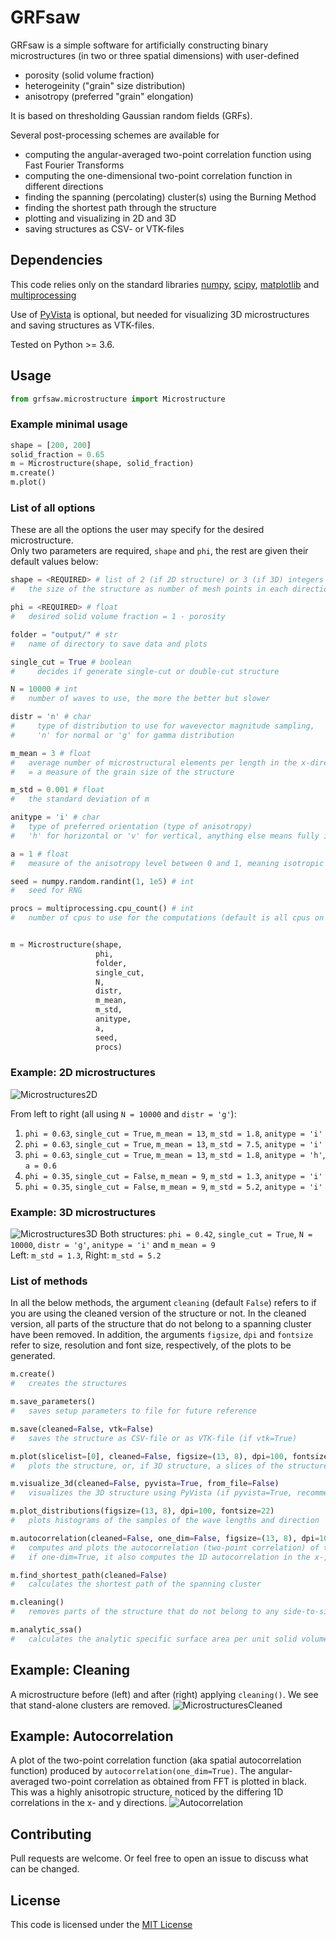# GRFsaw

GRFsaw is a simple software for artificially constructing binary microstructures (in two or three spatial dimensions) with user-defined
* porosity (solid volume fraction)
* heterogeinity ("grain" size distribution)
* anisotropy (preferred "grain" elongation)

It is based on thresholding Gaussian random fields (GRFs).

Several post-processing schemes are available for
* computing the angular-averaged two-point correlation function using Fast Fourier Transforms
* computing the one-dimensional two-point correlation function in different directions
* finding the spanning (percolating) cluster(s) using the Burning Method
* finding the shortest path through the structure
* plotting and visualizing in 2D and 3D
* saving structures as CSV- or VTK-files

## Dependencies
This code relies only on the standard libraries [numpy](https://numpy.org/), [scipy](https://scipy.org/), [matplotlib](https://matplotlib.org/) and [multiprocessing](https://docs.python.org/3/library/multiprocessing.html)

Use of [PyVista](https://docs.pyvista.org/) is optional, but needed for visualizing 3D microstructures and saving structures as VTK-files.

Tested on Python >= 3.6.

## Usage

```python
from grfsaw.microstructure import Microstructure
```
### Example minimal usage
```python
shape = [200, 200]    
solid_fraction = 0.65
m = Microstructure(shape, solid_fraction)
m.create()
m.plot()
```

### List of all options
These are all the options the user may specify for the desired microstructure.   
Only two parameters are required, ```shape``` and ```phi```, the rest are given their default values below:
```python
shape = <REQUIRED> # list of 2 (if 2D structure) or 3 (if 3D) integers
#   the size of the structure as number of mesh points in each direction

phi = <REQUIRED> # float
#   desired solid volume fraction = 1 - porosity

folder = "output/" # str
#   name of directory to save data and plots

single_cut = True # boolean
#     decides if generate single-cut or double-cut structure

N = 10000 # int
#   number of waves to use, the more the better but slower

distr = 'n' # char
#     type of distribution to use for wavevector magnitude sampling,
#     'n' for normal or 'g' for gamma distribution

m_mean = 3 # float
#   average number of microstructural elements per length in the x-direction
#   = a measure of the grain size of the structure

m_std = 0.001 # float
#   the standard deviation of m

anitype = 'i' # char
#   type of preferred orientation (type of anisotropy)
#   'h' for horizontal or 'v' for vertical, anything else means fully isotropic

a = 1 # float
#   measure of the anisotropy level between 0 and 1, meaning isotropic (default 1)

seed = numpy.random.randint(1, 1e5) # int
#   seed for RNG

procs = multiprocessing.cpu_count() # int
#   number of cpus to use for the computations (default is all cpus on computer)


m = Microstructure(shape,
                   phi,
                   folder,
                   single_cut,
                   N,
                   distr,
                   m_mean,
                   m_std,
                   anitype,
                   a,
                   seed,
                   procs)
```

### Example: 2D microstructures

![Microstructures2D](figures/pic_2d.png?raw=true "micro2d")

From left to right (all using `N = 10000` and  `distr = 'g'`):   
1) `phi = 0.63`,  `single_cut = True`,  `m_mean = 13`, `m_std = 1.8`,  `anitype = 'i'`   
2) `phi = 0.63`,  `single_cut = True`,  `m_mean = 13`, `m_std = 7.5`,  `anitype = 'i'`     
3) `phi = 0.63`,  `single_cut = True`,  `m_mean = 13`, `m_std = 1.8`,  `anitype = 'h'`, `a = 0.6`    
4) `phi = 0.35`,  `single_cut = False`, `m_mean = 9`,  `m_std = 1.3`,  `anitype = 'i'`   
5) `phi = 0.35`,  `single_cut = False`, `m_mean = 9`,  `m_std = 5.2`,  `anitype = 'i'`

### Example: 3D microstructures

![Microstructures3D](figures/pic_3d.png?raw=true "micro3d")
Both structures: `phi = 0.42`,  `single_cut = True`,  `N = 10000`,  `distr = 'g'`,  `anitype = 'i'` and  `m_mean = 9`  
Left: `m_std = 1.3`, Right: `m_std = 5.2`

### List of methods
In all the below methods, the argument ```cleaning``` (default ```False```) refers to if you are using the cleaned version of the structure or not. In the cleaned version, all parts of the structure that do not belong to a spanning cluster have been removed.
In addition, the arguments ```figsize```, ```dpi``` and ```fontsize``` refer to size, resolution and font size, respectively, of the plots to be generated.

```python
m.create()
#   creates the structures

m.save_parameters()
#   saves setup parameters to file for future reference

m.save(cleaned=False, vtk=False)
#   saves the structure as CSV-file or as VTK-file (if vtk=True)

m.plot(slicelist=[0], cleaned=False, figsize=(13, 8), dpi=100, fontsize=22)
#   plots the structure, or, if 3D structure, a slices of the structuregiven by the arg slicelist

m.visualize_3d(cleaned=False, pyvista=True, from_file=False)
#   visualizes the 3D structure using PyVista (if pyvista=True, recommended) or matplotlib

m.plot_distributions(figsize=(13, 8), dpi=100, fontsize=22)
#   plots histograms of the samples of the wave lengths and direction

m.autocorrelation(cleaned=False, one_dim=False, figsize=(13, 8), dpi=100, fontsize=22)
#   computes and plots the autocorrelation (two-point correlation) of the structure using FFT
#   if one-dim=True, it also computes the 1D autocorrelation in the x-, y- and z-directions

m.find_shortest_path(cleaned=False)
#   calculates the shortest path of the spanning cluster

m.cleaning()
#   removes parts of the structure that do not belong to any side-to-side spanning clusters

m.analytic_ssa()
#   calculates the analytic specific surface area per unit solid volume (SSA)
```

## Example: Cleaning
A microstructure before (left) and after (right) applying `cleaning()`. We see that stand-alone clusters are removed.
![MicrostructuresCleaned](figures/cleaned.png?raw=true "Cleaned")

## Example: Autocorrelation
A plot of the two-point correlation function (aka spatial autocorrelation function) produced by `autocorrelation(one_dim=True)`. The angular-averaged two-point correlation as obtained from FFT is plotted in black. This was a highly anisotropic structure, noticed by the differing 1D correlations in the x- and y directions.
![Autocorrelation](figures/autocorr.png?raw=true "Correlation")


## Contributing
Pull requests are welcome. Or feel free to open an issue to discuss what can be changed.

## License
This code is licensed under the [MIT License](https://choosealicense.com/licenses/mit/)
